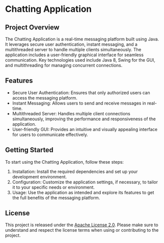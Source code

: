 
# Chatting Application

## Project Overview

The Chatting Application is a real-time messaging platform built using Java. It leverages secure user authentication, instant messaging, and a multithreaded server to handle multiple clients simultaneously. The application includes a user-friendly graphical interface for seamless communication. Key technologies used include Java 8, Swing for the GUI, and multithreading for managing concurrent connections.

## Features

- Secure User Authentication: Ensures that only authorized users can access the messaging platform.
- Instant Messaging: Allows users to send and receive messages in real-time.
- Multithreaded Server: Handles multiple client connections simultaneously, improving the performance and responsiveness of the application.
- User-friendly GUI: Provides an intuitive and visually appealing interface for users to communicate effectively.

## Getting Started

To start using the Chatting Application, follow these steps:

1. Installation: Install the required dependencies and set up your development environment.
2. Configuration: Customize the application settings, if necessary, to tailor it to your specific needs or environment.
3. Usage: Use the application as intended and explore its features to get the full benefits of the messaging platform.

## License

This project is released under the [Apache License 2.0](LICENSE.md). Please make sure to understand and respect the license terms when using or contributing to the project.
